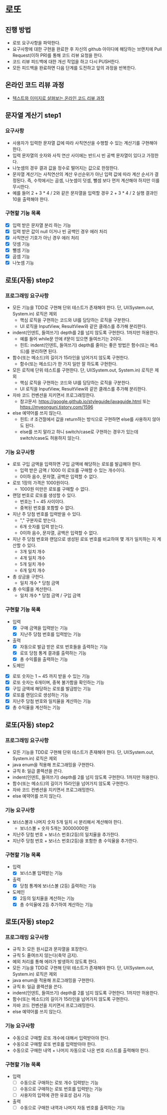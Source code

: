 # 로또
## 진행 방법
* 로또 요구사항을 파악한다.
* 요구사항에 대한 구현을 완료한 후 자신의 github 아이디에 해당하는 브랜치에 Pull Request(이하 PR)를 통해 코드 리뷰 요청을 한다.
* 코드 리뷰 피드백에 대한 개선 작업을 하고 다시 PUSH한다.
* 모든 피드백을 완료하면 다음 단계를 도전하고 앞의 과정을 반복한다.

## 온라인 코드 리뷰 과정
* [텍스트와 이미지로 살펴보는 온라인 코드 리뷰 과정](https://github.com/next-step/nextstep-docs/tree/master/codereview)

## 문자열 계산기 step1
### 요구사항
* 사용자가 입력한 문자열 값에 따라 사칙연산을 수행할 수 있는 계산기를 구현해야 한다.
* 입력 문자열의 숫자와 사칙 연산 사이에는 반드시 빈 공백 문자열이 있다고 가정한다.
* 나눗셈의 경우 결과 값을 정수로 떨어지는 값으로 한정한다.
* 문자열 계산기는 사칙연산의 계산 우선순위가 아닌 입력 값에 따라 계산 순서가 결정된다. 즉, 수학에서는 곱셈, 나눗셈이 덧셈, 뺄셈 보다 먼저 계산해야 하지만 이를 무시한다.
* 예를 들어 2 + 3 * 4 / 2와 같은 문자열을 입력할 경우 2 + 3 * 4 / 2 실행 결과인 10을 출력해야 한다.

### 구현할 기능 목록
* [x] 입력 받은 문자열 분리 하는 기능
* [x] 입력 받은 값이 null 이거나 빈 공백인 경우 에러 처리
* [x] 사칙연산 기호가 아닌 경우 에러 처리
* [x] 덧셈 기능
* [x] 뺄셈 기능
* [x] 곱셈 기능
* [x] 나눗셈 기능

## 로또(자동) step2
### 프로그래밍 요구사항
* 모든 기능을 TDD로 구현해 단위 테스트가 존재해야 한다. 단, UI(System.out, System.in) 로직은 제외
  * 핵심 로직을 구현하는 코드와 UI를 담당하는 로직을 구분한다.
  * UI 로직을 InputView, ResultView와 같은 클래스를 추가해 분리한다.
* indent(인덴트, 들여쓰기) depth를 2를 넘지 않도록 구현한다. 1까지만 허용한다. 
  * 예를 들어 while문 안에 if문이 있으면 들여쓰기는 2이다. 
  * 힌트: indent(인덴트, 들여쓰기) depth를 줄이는 좋은 방법은 함수(또는 메소드)를 분리하면 된다. 
* 함수(또는 메소드)의 길이가 15라인을 넘어가지 않도록 구현한다. 
  * 함수(또는 메소드)가 한 가지 일만 잘 하도록 구현한다. 
* 모든 로직에 단위 테스트를 구현한다. 단, UI(System.out, System.in) 로직은 제외 
  * 핵심 로직을 구현하는 코드와 UI를 담당하는 로직을 구분한다. 
  * UI 로직을 InputView, ResultView와 같은 클래스를 추가해 분리한다. 
* 자바 코드 컨벤션을 지키면서 프로그래밍한다. 
  * 참고문서: https://google.github.io/styleguide/javaguide.html 또는 https://myeonguni.tistory.com/1596
* else 예약어를 쓰지 않는다. 
  * 힌트: if 조건절에서 값을 return하는 방식으로 구현하면 else를 사용하지 않아도 된다. 
  * else를 쓰지 말라고 하니 switch/case로 구현하는 경우가 있는데 switch/case도 허용하지 않는다.

### 기능 요구사항
* 로또 구입 금액을 입력하면 구입 금액에 해당하는 로또를 발급해야 한다.
  * 입력 받은 금액 / 1000 이 로또를 구매할 수 있는 개수이다.
  * 0이하 음수, 문자열, 공백은 입력할 수 없다.
* 로또 1장의 가격은 1000원이다.
  * 1000원 미만은 로또를 구매할 수 없다.
* 랜덤 번호로 로또를 생성할 수 있다.
  * 번호는 1 ~ 45 사이이다.
  * 중복된 번호를 포함할 수 없다.
* 지난 주 당첨 번호를 입력받을 수 있다.
  * "," 구분자로 받는다.
  * 6개 숫자를 입력 받는다.
  * 0이하 음수, 문자열, 공백은 입력할 수 없다.
* 지난 주 당첨 번호와 랜덤으로 생성된 로또 번호를 비교하여 몇 개가 일치하는 지 계산할 수 있다.
  * 3개 일치 개수
  * 4개 일치 개수
  * 5개 일치 개수
  * 6개 일치 개수
* 총 상금을 구한다.
  * 일치 개수 * 당첨 금액
* 총 수익률을 계산한다.
  * 일치 개수 * 당첨 금액 / 구입 금액

### 구현할 기능 목록
* 입력
  * [x] 구매 금액을 입력받는 기능
  * [x] 지난주 당첨 번호를 입력받는 기능
* 출력
  * [x] 자동으로 발급 받은 로또 번호들을 출력하는 기능
  * [x] 로또 당첨 통계 결과를 출력하는 기능
  * [x] 총 수익률을 출력하는 기능
* 도메인
* [x] 로또 숫자는 1 ~ 45 까지 받을 수 있는 기능
* [x] 로또 숫자는 6개이며, 중복 불가함을 확인하는 기능
* [x] 구입 금액에 해당하는 로또를 발급받는 기능
* [x] 로또를 랜덤으로 생성하는 기능
* [x] 지난주 당첨 번호와 일치율을 계산하는 기능
* [x] 총 수익율을 계산하는 기능

## 로또(자동) step2
### 프로그래밍 요구사항
* 모든 기능을 TDD로 구현해 단위 테스트가 존재해야 한다. 단, UI(System.out, System.in) 로직은 제외
* java enum을 적용해 프로그래밍을 구현한다.
* 규칙 8: 일급 콜렉션을 쓴다.
* indent(인덴트, 들여쓰기) depth를 2를 넘지 않도록 구현한다. 1까지만 허용한다.
* 함수(또는 메소드)의 길이가 15라인을 넘어가지 않도록 구현한다.
* 자바 코드 컨벤션을 지키면서 프로그래밍한다.
* else 예약어를 쓰지 않는다.

### 기능 요구사항
* 보너스볼과 나머지 숫자 5개 일치 시 분리해서 계산해야 한다.
  * 보너스볼 + 숫자 5개는 30000000원
* 지난주 당첨 번호 + 보너스 번호(2등)의 일치율을 추가한다.
* 지난주 당첨 번호 + 보너스 번호(2등)을 포함한 총 수익율을 추가한다.

### 구현할 기능 목록
* 입력
  * [x] 보너스볼 입력받는 기능
* 출력
  * [x] 당첨 통계에 보너스볼 (2등) 출력하는 기능
* 도메인
  * [x] 2등의 일치율을 계산하는 기능
  * [x] 총 수익율에 2등 추가하여 계산하는 기능

## 로또(자동) step2
### 프로그래밍 요구사항
* 규칙 3: 모든 원시값과 문자열을 포장한다. 
* 규칙 5: 줄여쓰지 않는다(축약 금지). 
* 예외 처리를 통해 에러가 발생하지 않도록 한다. 
* 모든 기능을 TDD로 구현해 단위 테스트가 존재해야 한다. 단, UI(System.out, System.in) 로직은 제외 
* java enum을 적용해 프로그래밍을 구현한다. 
* 규칙 8: 일급 콜렉션을 쓴다. 
* indent(인덴트, 들여쓰기) depth를 2를 넘지 않도록 구현한다. 1까지만 허용한다. 
* 함수(또는 메소드)의 길이가 15라인을 넘어가지 않도록 구현한다. 
* 자바 코드 컨벤션을 지키면서 프로그래밍한다. 
* else 예약어를 쓰지 않는다.

### 기능 요구사항
* 수동으로 구매할 로또 개수에 대해서 입력받아야 한다.
* 수동으로 구매할 로또 번호를 입력받아야 한다.
* 수동으로 구매한 내역 + 나머지 자동으로 나온 번호 리스트를 출력해야 한다.

### 구현할 기능 목록
* 입력
  * [ ] 수동으로 구매하는 로또 개수 입력받는 기능
  * [ ] 수동으로 구매하는 로또 번호를 입력받는 기능
  * [ ] 사용자의 입력에 관한 유효성 검사 기능
* 출력
  * [ ] 수동으로 구매한 내역과 나머지 자동 번호를 출력하는 기능